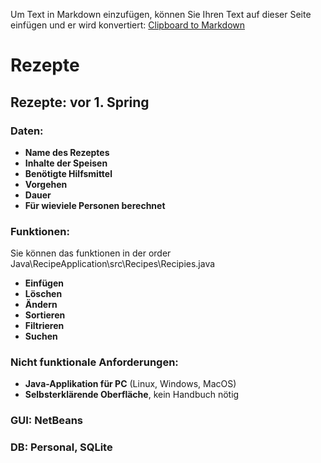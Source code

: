 Um Text in Markdown einzufügen, können Sie Ihren Text auf dieser Seite einfügen und er wird konvertiert: [Clipboard to Markdown](https://euangoddard.github.io/clipboard2markdown/)

# Rezepte

## Rezepte: vor 1. Spring

### Daten:
- **Name des Rezeptes**
- **Inhalte der Speisen**
- **Benötigte Hilfsmittel** 
- **Vorgehen** 
- **Dauer** 
- **Für wieviele Personen berechnet** 

### Funktionen:
Sie können das funktionen in der order Java\RecipeApplication\src\Recipes\Recipies.java
- **Einfügen**
- **Löschen** 
- **Ändern** 
- **Sortieren** 
- **Filtrieren** 
- **Suchen** 

### Nicht funktionale Anforderungen:
- **Java-Applikation für PC** (Linux, Windows, MacOS)
- **Selbsterklärende Oberfläche**, kein Handbuch nötig

### GUI: NetBeans
### DB: Personal, SQLite
### 
